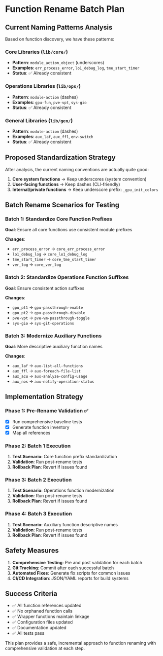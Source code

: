 # Function Rename Batch Plan

## Current Naming Patterns Analysis

Based on function discovery, we have these patterns:

### Core Libraries (`lib/core/`)
- **Pattern**: `module_action_object` (underscores)
- **Examples**: `err_process_error`, `lo1_debug_log`, `tme_start_timer`
- **Status**: ✅ Already consistent

### Operations Libraries (`lib/ops/`)
- **Pattern**: `module-action` (dashes) 
- **Examples**: `gpu-fun`, `pve-vpt`, `sys-gio`
- **Status**: ✅ Already consistent

### General Libraries (`lib/gen/`)
- **Pattern**: `module-action` (dashes)
- **Examples**: `aux_laf`, `aux_ffl`, `env-switch`
- **Status**: ✅ Already consistent

## Proposed Standardization Strategy

After analysis, the current naming conventions are actually quite good:

1. **Core system functions** → Keep underscores (system convention)
2. **User-facing functions** → Keep dashes (CLI-friendly)
3. **Internal/private functions** → Keep underscore prefix: `_gpu_init_colors`

## Batch Rename Scenarios for Testing

### Batch 1: Standardize Core Function Prefixes
**Goal**: Ensure all core functions use consistent module prefixes

**Changes**:
- `err_process_error` → `core_err_process_error`
- `lo1_debug_log` → `core_lo1_debug_log`  
- `tme_start_timer` → `core_tme_start_timer`
- `ver_log` → `core_ver_log`

### Batch 2: Standardize Operations Function Suffixes
**Goal**: Ensure consistent action suffixes

**Changes**:
- `gpu_pt1` → `gpu-passthrough-enable`
- `gpu_pt2` → `gpu-passthrough-disable`
- `pve-vpt` → `pve-vm-passthrough-toggle`
- `sys-gio` → `sys-git-operations`

### Batch 3: Modernize Auxiliary Functions
**Goal**: More descriptive auxiliary function names

**Changes**:
- `aux_laf` → `aux-list-all-functions`
- `aux_ffl` → `aux-foreach-file-list`
- `aux_acu` → `aux-analyze-config-usage`
- `aux_nos` → `aux-notify-operation-status`

## Implementation Strategy

### Phase 1: Pre-Rename Validation ✅
- [x] Run comprehensive baseline tests
- [x] Generate function inventory
- [x] Map all references

### Phase 2: Batch 1 Execution
1. **Test Scenario**: Core function prefix standardization
2. **Validation**: Run post-rename tests
3. **Rollback Plan**: Revert if issues found

### Phase 3: Batch 2 Execution  
1. **Test Scenario**: Operations function modernization
2. **Validation**: Run post-rename tests
3. **Rollback Plan**: Revert if issues found

### Phase 4: Batch 3 Execution
1. **Test Scenario**: Auxiliary function descriptive names
2. **Validation**: Run post-rename tests
3. **Rollback Plan**: Revert if issues found

## Safety Measures

1. **Comprehensive Testing**: Pre and post validation for each batch
2. **Git Tracking**: Commit after each successful batch
3. **Automated Fixes**: Generate fix scripts for common issues
4. **CI/CD Integration**: JSON/YAML reports for build systems

## Success Criteria

- ✅ All function references updated
- ✅ No orphaned function calls
- ✅ Wrapper functions maintain linkage
- ✅ Configuration files updated
- ✅ Documentation updated
- ✅ All tests pass

This plan provides a safe, incremental approach to function renaming with comprehensive validation at each step.
